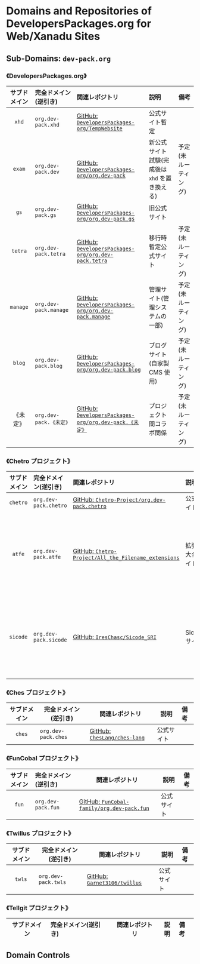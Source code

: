 # Domains and Repositories of DevelopersPackages.org for Web/Xanadu Sites

## Sub-Domains: `dev-pack.org`

### 《DevelopersPackages.org》

| サブドメイン | 完全ドメイン(逆引き)    | 関連レポジトリ                                                                                                            | 説明                                          | 備考                 |
| :----------: | :---------------------- | :------------------------------------------------------------------------------------------------------------------------ | :-------------------------------------------- | -------------------- |
|    `xhd`     | `org.dev-pack.xhd`      | [GitHub: `DevelopersPackages-org/TempWebsite`](https://github.com/DevelopersPackages-org/TempWebsite)                     | 公式サイト暫定                                |                      |
|    `exam`    | `org.dev-pack.dev`      | [GitHub: `DevelopersPackages-org/org.dev-pack`](https://github.com/DevelopersPackages-org/org.dev-pack)                   | 新公式サイト試験(完成後は `xhd` を置き換える) | 予定(未ルーティング) |
|     `gs`     | `org.dev-pack.gs`       | [GitHub: `DevelopersPackages-org/org.dev-pack.gs`](https://github.com/DevelopersPackages-org/org.dev-pack.gs)             | 旧公式サイト                                  |                      |
|   `tetra`    | `org.dev-pack.tetra`    | [GitHub: `DevelopersPackages-org/org.dev-pack.tetra`](https://github.com/DevelopersPackages-org/org.dev-pack.tetra)       | 移行時暫定公式サイト                          | 予定(未ルーティング) |
|   `manage`   | `org.dev-pack.manage`   | [GitHub: `DevelopersPackages-org/org.dev-pack.manage`](https://github.com/DevelopersPackages-org/org.dev-pack.manage)     | 管理サイト(管理システムの一部)                | 予定(未ルーティング) |
|    `blog`    | `org.dev-pack.blog`     | [GitHub: `DevelopersPackages-org/org.dev-pack.blog`](https://github.com/DevelopersPackages-org/org.dev-pack.blog)         | ブログサイト(自家製 CMS 使用)                 | 予定(未ルーティング) |
|   《未定》   | `org.dev-pack.《未定》` | [GitHub: `DevelopersPackages-org/org.dev-pack.《未定》`](https://github.com/DevelopersPackages-org/org.dev-pack.《未定》) | プロジェクト間コラボ関係                      | 予定(未ルーティング) |

### 《Chetro プロジェクト》

| サブドメイン | 完全ドメイン(逆引き)  | 関連レポジトリ                                                                                                        | 説明             | 備考                 |
| :----------: | :-------------------- | :-------------------------------------------------------------------------------------------------------------------- | :--------------- | -------------------- |
|   `chetro`   | `org.dev-pack.chetro` | [GitHub: `Chetro-Project/org.dev-pack.chetro`](https://github.com/Chetro-Project/org.dev-pack.chetro)                 | 公式サイト       |                      |
|    `atfe`    | `org.dev-pack.atfe`   | [GitHub: `Chetro-Project/All_the_Filename_extensions`](https://github.com/Chetro-Project/All_the_Filename_extensions) | 拡張子大全サイト | 予定(未ルーティング) |
|   `sicode`   | `org.dev-pack.sicode` | [GitHub: `IresChasc/Sicode_SRI`](https://github.com/IresChasc/Sicode_SRI)                                             | Sicode サイト    | 予定(未ルーティング) |

### 《Ches プロジェクト》

| サブドメイン | 完全ドメイン(逆引き) | 関連レポジトリ                                                        | 説明       | 備考 |
| :----------: | -------------------- | --------------------------------------------------------------------- | ---------- | :--- |
|    `ches`    | `org.dev-pack.ches`  | [GitHub: `ChesLang/ches-lang`](https://github.com/ChesLang/ches-lang) | 公式サイト |      |

### 《FunCobal プロジェクト》

| サブドメイン | 完全ドメイン(逆引き) | 関連レポジトリ                                                                                    | 説明       | 備考 |
| :----------: | :------------------- | ------------------------------------------------------------------------------------------------- | ---------- | ---- |
|    `fun`     | `org.dev-pack.fun`   | [GitHub: `FunCobal-family/org.dev-pack.fun`](https://github.com/FunCobal-family/org.dev-pack.fun) | 公式サイト |      |

### 《Twillus プロジェクト》

| サブドメイン | 完全ドメイン(逆引き) | 関連レポジトリ                                                        | 説明       | 備考 |
| :----------: | -------------------- | --------------------------------------------------------------------- | ---------- | :--- |
|    `twls`    | `org.dev-pack.twls`  | [GitHub: `Garnet3106/twillus`](https://github.com/Garnet3106/twillus) | 公式サイト |      |

### 《Tellgit プロジェクト》

| サブドメイン | 完全ドメイン(逆引き) | 関連レポジトリ | 説明 | 備考 |
| :----------: | :------------------- | -------------- | ---- | :--- |

## Domain Controls
